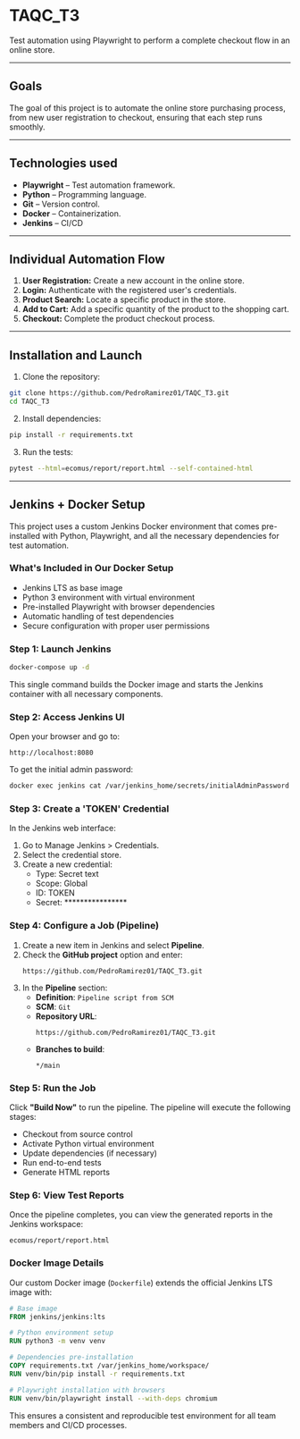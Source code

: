 # TAQC_T3

Test automation using Playwright to perform a complete checkout flow in an online store.

---

## Goals

The goal of this project is to automate the online store purchasing process, from new user registration to checkout, ensuring that each step runs smoothly.

---

## Technologies used

- **Playwright** – Test automation framework.
- **Python** – Programming language.
- **Git** – Version control.
- **Docker** – Containerization.
- **Jenkins** – CI/CD

---

## Individual Automation Flow

1. **User Registration:** Create a new account in the online store.
2. **Login:** Authenticate with the registered user's credentials.
3. **Product Search:** Locate a specific product in the store.
4. **Add to Cart:** Add a specific quantity of the product to the shopping cart.
5. **Checkout:** Complete the product checkout process.

---

## Installation and Launch

1. Clone the repository:

```bash
git clone https://github.com/PedroRamirez01/TAQC_T3.git
cd TAQC_T3
```

2. Install dependencies:

```bash
pip install -r requirements.txt
```

3. Run the tests:

```bash
pytest --html=ecomus/report/report.html --self-contained-html
```

---

## Jenkins + Docker Setup

This project uses a custom Jenkins Docker environment that comes pre-installed with Python, Playwright, and all the necessary dependencies for test automation.

### What's Included in Our Docker Setup
- Jenkins LTS as base image
- Python 3 environment with virtual environment 
- Pre-installed Playwright with browser dependencies
- Automatic handling of test dependencies
- Secure configuration with proper user permissions

### Step 1: Launch Jenkins

```bash
docker-compose up -d
```

This single command builds the Docker image and starts the Jenkins container with all necessary components.

### Step 2: Access Jenkins UI

Open your browser and go to:
```
http://localhost:8080
```

To get the initial admin password:
```bash
docker exec jenkins cat /var/jenkins_home/secrets/initialAdminPassword
```

### Step 3: Create a 'TOKEN' Credential

In the Jenkins web interface:

1. Go to Manage Jenkins > Credentials.
2. Select the credential store.
3. Create a new credential:
   - Type: Secret text
   - Scope: Global
   - ID: TOKEN
   - Secret: ****************

### Step 4: Configure a Job (Pipeline)

1. Create a new item in Jenkins and select **Pipeline**.
2. Check the **GitHub project** option and enter:
   ```
   https://github.com/PedroRamirez01/TAQC_T3.git
   ```
3. In the **Pipeline** section:
   - **Definition**: `Pipeline script from SCM`
   - **SCM**: `Git`
   - **Repository URL**:
      ```
      https://github.com/PedroRamirez01/TAQC_T3.git
      ```
   - **Branches to build**:
      ```
      */main
      ```

### Step 5: Run the Job

Click **"Build Now"** to run the pipeline. The pipeline will execute the following stages:
- Checkout from source control
- Activate Python virtual environment
- Update dependencies (if necessary)
- Run end-to-end tests
- Generate HTML reports

### Step 6: View Test Reports

Once the pipeline completes, you can view the generated reports in the Jenkins workspace:
```
ecomus/report/report.html
```

### Docker Image Details

Our custom Docker image (`Dockerfile`) extends the official Jenkins LTS image with:

```dockerfile
# Base image
FROM jenkins/jenkins:lts

# Python environment setup
RUN python3 -m venv venv

# Dependencies pre-installation
COPY requirements.txt /var/jenkins_home/workspace/
RUN venv/bin/pip install -r requirements.txt

# Playwright installation with browsers
RUN venv/bin/playwright install --with-deps chromium
```

This ensures a consistent and reproducible test environment for all team members and CI/CD processes.
